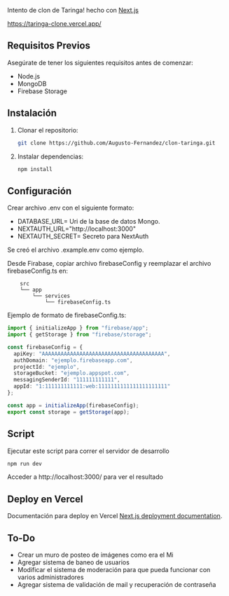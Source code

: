 Intento de clon de Taringa! hecho con [Next.js](https://nextjs.org/)

https://taringa-clone.vercel.app/

## Requisitos Previos

Asegúrate de tener los siguientes requisitos antes de comenzar:

- Node.js
- MongoDB
- Firebase Storage

## Instalación

1. Clonar el repositorio:

   ```bash
   git clone https://github.com/Augusto-Fernandez/clon-taringa.git
   ```

2. Instalar dependencias:

   ```bash
   npm install
   ```


## Configuración

Crear archivo .env con el siguiente formato:

- DATABASE_URL= Uri de la base de datos Mongo.
- NEXTAUTH_URL="http://localhost:3000"
- NEXTAUTH_SECRET= Secreto para NextAuth

Se creó el archivo .example.env como ejemplo.

Desde Firabase, copiar archivo firebaseConfig y reemplazar el archivo firebaseConfig.ts en:
    
```
    src
    └── app
        └── services
            └── firebaseConfig.ts
```

Ejemplo de formato de firebaseConfig.ts:

```typescript
import { initializeApp } from "firebase/app";
import { getStorage } from "firebase/storage";

const firebaseConfig = {
  apiKey: "AAAAAAAAAAAAAAAAAAAAAAAAAAAAAAAAAAAAAAA",
  authDomain: "ejemplo.firebaseapp.com",
  projectId: "ejemplo",
  storageBucket: "ejemplo.appspot.com",
  messagingSenderId: "111111111111",
  appId: "1:111111111111:web:1111111111111111111111"
};

const app = initializeApp(firebaseConfig);
export const storage = getStorage(app);
```

## Script

Ejecutar este script para correr el servidor de desarrollo

```bash
npm run dev
```

Acceder a http://localhost:3000/ para ver el resultado

## Deploy en Vercel

Documentación para deploy en Vercel [Next.js deployment documentation](https://nextjs.org/docs/deployment).

## To-Do

- Crear un muro de posteo de imágenes como era el Mi
- Agregar sistema de baneo de usuarios
- Modificar el sistema de moderación para que pueda funcionar con varios administradores
- Agregar sistema de validación de mail y recuperación de contraseña